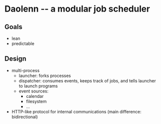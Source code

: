 # Daolenn -- a modular job scheduler

## Goals

* lean
* predictable


## Design

* multi-process
  * launcher: forks processes
  * dispatcher: consumes events, keeps track of jobs, and tells launcher to launch programs
  * event sources:
    * calendar
    * filesystem
    * ...
* HTTP-like protocol for internal communications (main difference: bidirectional)
